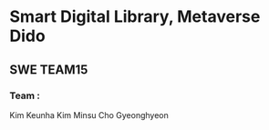# Smart Digital Library, Metaverse Dido
## SWE TEAM15
### Team : 
Kim Keunha
Kim Minsu
Cho Gyeonghyeon
